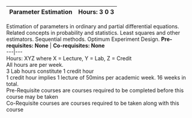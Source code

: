 **Parameter Estimation** | **Hours: 3 0 3**  
---|---  
Estimation of parameters in ordinary and partial differential equations. Related concepts in probability and statistics. Least squares and other estimators. Sequential methods. Optimum Experiment Design.
**Pre-requisites: None** | **Co-requisites: None**  
---|---  
Hours: XYZ where X = Lecture, Y = Lab, Z = Credit  
All hours are per week.  
3 Lab hours constitute 1 credit hour  
1 credit hour implies 1 lecture of 50mins per academic week. 16 weeks in total.  
Pre-Requisite courses are courses required to be completed before this course may be taken  
Co-Requisite courses are courses required to be taken along with this course
